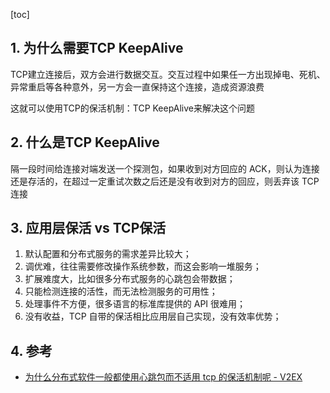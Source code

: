 [toc]

## 1. 为什么需要TCP KeepAlive
TCP建立连接后，双方会进行数据交互。交互过程中如果任一方出现掉电、死机、异常重启等各种意外，另一方会一直保持这个连接，造成资源浪费



这就可以使用TCP的保活机制：TCP KeepAlive来解决这个问题

## 2. 什么是TCP KeepAlive
隔一段时间给连接对端发送一个探测包，如果收到对方回应的 ACK，则认为连接还是存活的，在超过一定重试次数之后还是没有收到对方的回应，则丢弃该 TCP 连接

## 3. 应用层保活 vs TCP保活
1. 默认配置和分布式服务的需求差异比较大；
2. 调优难，往往需要修改操作系统参数，而这会影响一堆服务；
3. 扩展难度大，比如很多分布式服务的心跳包会带数据；
4. 只能检测连接的活性，而无法检测服务的可用性；
5. 处理事件不方便，很多语言的标准库提供的 API 很难用；
6. 没有收益，TCP 自带的保活相比应用层自己实现，没有效率优势；

## 4. 参考
- [为什么分布式软件一般都使用心跳包而不适用 tcp 的保活机制呢 \- V2EX](https://www.v2ex.com/t/658025#reply2)